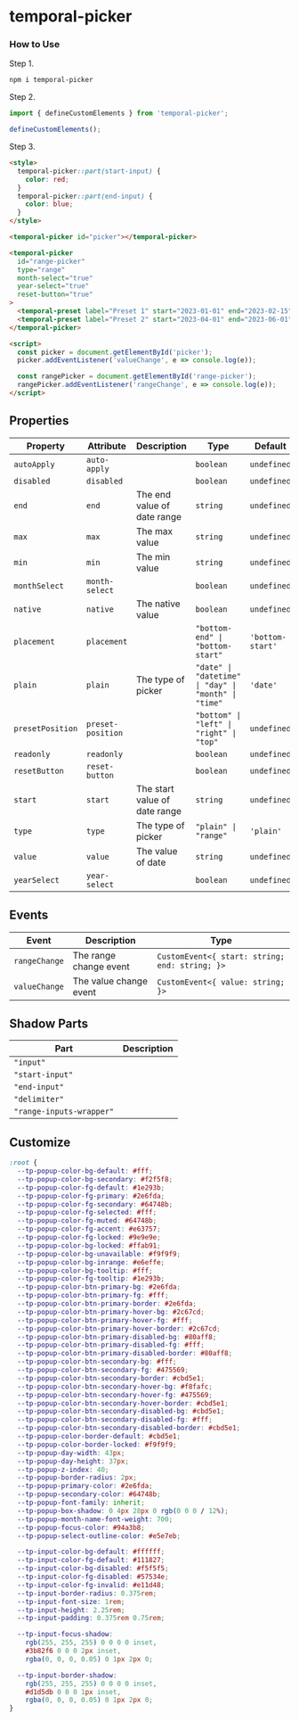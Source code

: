 # temporal-picker


### How to Use

Step 1.
```bash
npm i temporal-picker
```

Step 2.
```javascript
import { defineCustomElements } from 'temporal-picker';

defineCustomElements();
```

Step 3.
```html
<style>
  temporal-picker::part(start-input) {
    color: red;
  }
  temporal-picker::part(end-input) {
    color: blue;
  }
</style>

<temporal-picker id="picker"></temporal-picker>

<temporal-picker
  id="range-picker"
  type="range"
  month-select="true"
  year-select="true"
  reset-button="true"
>
  <temporal-preset label="Preset 1" start="2023-01-01" end="2023-02-15"></temporal-preset>
  <temporal-preset label="Preset 2" start="2023-04-01" end="2023-06-01"></temporal-preset>
</temporal-picker>

<script>
  const picker = document.getElementById('picker');
  picker.addEventListener('valueChange', e => console.log(e));

  const rangePicker = document.getElementById('range-picker');
  rangePicker.addEventListener('rangeChange', e => console.log(e));
</script>
```


## Properties

| Property         | Attribute         | Description                   | Type                                                 | Default          |
| ---------------- | ----------------- | ----------------------------- | ---------------------------------------------------- | ---------------- |
| `autoApply`      | `auto-apply`      |                               | `boolean`                                            | `undefined`      |
| `disabled`       | `disabled`        |                               | `boolean`                                            | `undefined`      |
| `end`            | `end`             | The end value of date range   | `string`                                             | `undefined`      |
| `max`            | `max`             | The max value                 | `string`                                             | `undefined`      |
| `min`            | `min`             | The min value                 | `string`                                             | `undefined`      |
| `monthSelect`    | `month-select`    |                               | `boolean`                                            | `undefined`      |
| `native`         | `native`          | The native value              | `boolean`                                            | `undefined`      |
| `placement`      | `placement`       |                               | `"bottom-end" \| "bottom-start"`                     | `'bottom-start'` |
| `plain`          | `plain`           | The type of picker            | `"date" \| "datetime" \| "day" \| "month" \| "time"` | `'date'`         |
| `presetPosition` | `preset-position` |                               | `"bottom" \| "left" \| "right" \| "top"`             | `undefined`      |
| `readonly`       | `readonly`        |                               | `boolean`                                            | `undefined`      |
| `resetButton`    | `reset-button`    |                               | `boolean`                                            | `undefined`      |
| `start`          | `start`           | The start value of date range | `string`                                             | `undefined`      |
| `type`           | `type`            | The type of picker            | `"plain" \| "range"`                                 | `'plain'`        |
| `value`          | `value`           | The value of date             | `string`                                             | `undefined`      |
| `yearSelect`     | `year-select`     |                               | `boolean`                                            | `undefined`      |


## Events

| Event         | Description            | Type                                           |
| ------------- | ---------------------- | ---------------------------------------------- |
| `rangeChange` | The range change event | `CustomEvent<{ start: string; end: string; }>` |
| `valueChange` | The value change event | `CustomEvent<{ value: string; }>`              |


## Shadow Parts

| Part                     | Description |
| ------------------------ | ----------- |
| `"input"`                |             |
| `"start-input"`          |             |
| `"end-input"`            |             |
| `"delimiter"`            |             |
| `"range-inputs-wrapper"` |             |


## Customize
```css
:root {
  --tp-popup-color-bg-default: #fff;
  --tp-popup-color-bg-secondary: #f2f5f8;
  --tp-popup-color-fg-default: #1e293b;
  --tp-popup-color-fg-primary: #2e6fda;
  --tp-popup-color-fg-secondary: #64748b;
  --tp-popup-color-fg-selected: #fff;
  --tp-popup-color-fg-muted: #64748b;
  --tp-popup-color-fg-accent: #e63757;
  --tp-popup-color-fg-locked: #9e9e9e;
  --tp-popup-color-bg-locked: #ffab91;
  --tp-popup-color-bg-unavailable: #f9f9f9;
  --tp-popup-color-bg-inrange: #e6effe;
  --tp-popup-color-bg-tooltip: #fff;
  --tp-popup-color-fg-tooltip: #1e293b;
  --tp-popup-color-btn-primary-bg: #2e6fda;
  --tp-popup-color-btn-primary-fg: #fff;
  --tp-popup-color-btn-primary-border: #2e6fda;
  --tp-popup-color-btn-primary-hover-bg: #2c67cd;
  --tp-popup-color-btn-primary-hover-fg: #fff;
  --tp-popup-color-btn-primary-hover-border: #2c67cd;
  --tp-popup-color-btn-primary-disabled-bg: #80aff8;
  --tp-popup-color-btn-primary-disabled-fg: #fff;
  --tp-popup-color-btn-primary-disabled-border: #80aff8;
  --tp-popup-color-btn-secondary-bg: #fff;
  --tp-popup-color-btn-secondary-fg: #475569;
  --tp-popup-color-btn-secondary-border: #cbd5e1;
  --tp-popup-color-btn-secondary-hover-bg: #f8fafc;
  --tp-popup-color-btn-secondary-hover-fg: #475569;
  --tp-popup-color-btn-secondary-hover-border: #cbd5e1;
  --tp-popup-color-btn-secondary-disabled-bg: #cbd5e1;
  --tp-popup-color-btn-secondary-disabled-fg: #fff;
  --tp-popup-color-btn-secondary-disabled-border: #cbd5e1;
  --tp-popup-color-border-default: #cbd5e1;
  --tp-popup-color-border-locked: #f9f9f9;
  --tp-popup-day-width: 43px;
  --tp-popup-day-height: 37px;
  --tp-popup-z-index: 40;
  --tp-popup-border-radius: 2px;
  --tp-popup-primary-color: #2e6fda;
  --tp-popup-secondary-color: #64748b;
  --tp-popup-font-family: inherit;
  --tp-popup-box-shadow: 0 4px 28px 0 rgb(0 0 0 / 12%);
  --tp-popup-month-name-font-weight: 700;
  --tp-popup-focus-color: #94a3b8;
  --tp-popup-select-outline-color: #e5e7eb;

  --tp-input-color-bg-default: #ffffff;
  --tp-input-color-fg-default: #111827;
  --tp-input-color-bg-disabled: #f5f5f5;
  --tp-input-color-fg-disabled: #57534e;
  --tp-input-color-fg-invalid: #e11d48;
  --tp-input-border-radius: 0.375rem;
  --tp-input-font-size: 1rem;
  --tp-input-height: 2.25rem;
  --tp-input-padding: 0.375rem 0.75rem;

  --tp-input-focus-shadow:
    rgb(255, 255, 255) 0 0 0 0 inset,
    #3b82f6 0 0 0 2px inset,
    rgba(0, 0, 0, 0.05) 0 1px 2px 0;

  --tp-input-border-shadow:
    rgb(255, 255, 255) 0 0 0 0 inset,
    #d1d5db 0 0 0 1px inset,
    rgba(0, 0, 0, 0.05) 0 1px 2px 0;
}
```
